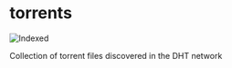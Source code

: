 torrents 
========
![Indexed](https://img.shields.io/badge/indexed-253236-blue)

Collection of torrent files discovered in the DHT network
